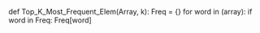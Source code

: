 def Top_K_Most_Frequent_Elem(Array, k):
    Freq = {}
    for word in (array):
        if word in Freq:
            Freq[word] 
